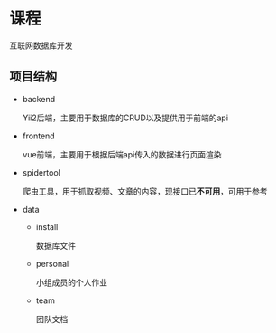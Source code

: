 # 课程

互联网数据库开发


## 项目结构

- backend

  Yii2后端，主要用于数据库的CRUD以及提供用于前端的api

- frontend

  vue前端，主要用于根据后端api传入的数据进行页面渲染

- spidertool

  爬虫工具，用于抓取视频、文章的内容，现接口已**不可用**，可用于参考

- data

  - install

    数据库文件

  - personal

    小组成员的个人作业

  - team

    团队文档


